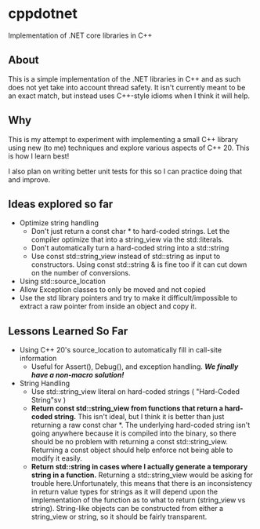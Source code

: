 # cppdotnet

Implementation of .NET core libraries in C++

## About

This is a simple implementation of the .NET libraries in C++ and as such does not yet take into account thread safety.  It isn't currently meant to be an exact match, but instead uses C++-style idioms when I think it will help.

## Why

This is my attempt to experiment with implementing a small C++ library
using new (to me) techniques and explore various aspects of C++ 20.  This is
how I learn best!

I also plan on writing better unit tests for this so I can practice doing that and improve.

## Ideas explored so far

* Optimize string handling
    * Don't just return a const char * to hard-coded strings.  Let the
      compiler optimize that into a string_view via the std::literals.
    * Don't automatically turn a hard-coded string into a std::string
    * Use const std::string_view instead of std::string as input to
      constructors.  Using const std::string & is fine too if it can cut down
      on the number of conversions.
* Using std::source_location
* Allow Exception classes to only be moved and not copied
* Use the std library pointers and try to make it difficult/impossible to extract a raw pointer from inside an object and copy it.

## Lessons Learned So Far

* Using C++ 20's source_location to automatically fill in call-site information
    * Useful for Assert(), Debug(), and exception handling.  ***We finally have a non-macro solution!***
* String Handling
    * Use std::string_view literal on hard-coded strings ( "Hard-Coded String"sv )
    * **Return const std::string_view from functions that return a hard-coded string.**
    This isn't ideal, but I think it is better than just returning a raw
    const char *.  The underlying hard-coded string isn't going anywhere
    because it is compiled into the binary, so there should be no problem
    with returning a const std::string_view.  Returning a const object
    should help enforce not being able to modify it easily.
    * **Return std::string in cases where I actually generate a temporary
    string in a function.**
    Returning a std::string_view would be asking for trouble here.Unfortunately, this means that there is an inconsistency
    in return value types for strings as it will depend upon the implementation
    of the function as to what to return (string_view vs string).
    String-like objects can be constructed from either a string_view or string, so it should be fairly transparent.